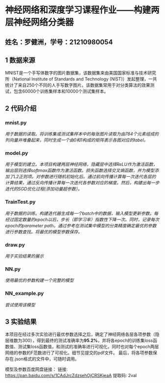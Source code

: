 # 神经网络和深度学习课程作业——构建两层神经网络分类器

## 姓名：罗健洲，学号：21210980054

## 1 数据来源
MNIST是一个手写体数字的图片数据集，该数据集来由美国国家标准与技术研究所（National Institute of Standards and Technology (NIST)）发起整理，一共统计了来自250个不同的人手写数字图片。该数据集常用于对分类算法的效果测试，包含60000个训练集样本和10000个测试集样本。

## 2 代码介绍
### mnist.py
*用于数据的读取。将训练集或测试集样本中的每张图片读取为由784个元素组成的列向量并堆叠起来，同时生成一个由0和1构成的矩阵表示各图对应的label。*

### model.py
*用于模型的建立。本项目构建两层神经网络，隐藏层中选择ReLU作为激活函数，输出层则选择softmax函数作为激活函数。损失函数选择交叉熵函数，并为模型添加了L2正则项。对参数进行随机初始化后。通过前向传播计算每一次迭代各层的计算结果，通过反向传播计算每一次迭代各参数对应的梯度。然后，构建出每一步迭代的SGD优化过程(添加动量超参数）。*

### TrainTest.py
*用于数据的训练。构建迭代器生成每一个batch中的数据，输入模型更新参数。每经过固定数量的epoch以后，步长（即学习率）指数性下降一次。同时，记录每次epoch的parameter path。通过参考在测试集中模型的分类精度确定最优的参数进行参数查找。将最优的模型参数保存。*

### draw.py
*用于实验结果的展示*

### NN.py
*使用最优的参数构建一个完整的模型*

### NN_example.py
*尝试使用该模型*


## 3 实验结果
本项目在经过多次实验进行最优参数选择之后，确定了神经网络各层各项参数（隐层维数为300），得到最终的测试准确率为**95.2%**，并将各epoch的训练集loss函数值、测试集loss函数值，和测试的准确率进行可视化，同时也对每个epoch两层网络的参数的F范数进行了可视化。细节见提交的pdf文件。
最后，将各项参数保存在.json格式的文件中，可随时调用。

模型及参数百度网盘链接：
链接: https://pan.baidu.com/s/1CAdJrcZdzsehOjCRSKjeaA 提取码: 2val 

